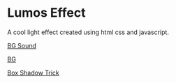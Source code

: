 # Lumos Effect

A cool light effect created using html css and javascript.


[BG Sound](https://freesound.org/people/Robinhood76/sounds/104105/)

[BG](https://s-media-cache-ak0.pinimg.com/originals/2d/20/c0/2d20c023547b27975cf0b33db413b113.jpg)

[Box Shadow Trick](https://codepen.io/Mahmoud-Zakaria/pen/dXAvjQ)
